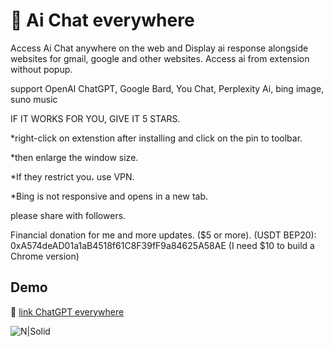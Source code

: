 # 📀 Ai Chat everywhere


Access Ai Chat anywhere on the web and Display ai response alongside websites for gmail, google and other websites.
Access ai from extension without popup.

support OpenAI ChatGPT, Google Bard, You Chat, Perplexity Ai, bing image, suno music

IF IT WORKS FOR YOU, GIVE IT 5 STARS.

*right-click on extenstion after installing and click on the pin to toolbar.

*then enlarge the window size.

*If they restrict you، use VPN.

*Bing is not responsive and opens in a new tab.


please share with followers.


Financial donation for me and more updates. ($5 or more).
(USDT BEP20): 0xA574deAD01a1aB4518f61C8F39fF9a84625A58AE
(I need $10 to build a Chrome version)


##  Demo

🔵 [link ChatGPT everywhere]

![N|Solid](https://addons.mozilla.org/user-media/previews/full/278/278865.png?modified=1676670340)


[link ChatGPT everywhere]: <https://addons.mozilla.org/en-US/firefox/addon/chatgpt-everywhere/>


